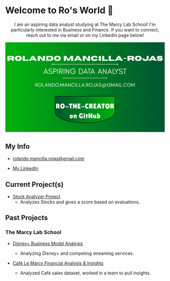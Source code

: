 # Welcome to Ro's World 🦝

<p align="center">
I am an aspiring data analyst studying at The Marcy Lab School! I'm particularly interested in Business and Finance. If you want to connect, reach out to me via email or on my LinkedIn page below!
</p>

![](Ro-logo.png)

## My Info

- rolando.mancilla.rojas@gmail.com

- [My LinkedIn](https://www.linkedin.com/in/rolandoma33/)

## Current Project(s)

- [Stock Analyzer Project](https://github.com/ro-the-creator/Stocks-Analysis-Project)
   - Analyzes Stocks and gives a score based on evaluations.

## Past Projects

### The Marcy Lab School
- [Disney+ Business Model Analysis](https://github.com/ro-the-creator/Disney---Streaming-Business-Analysis)
  - Analyzing Disney+ and competing streaming services.

- [Café Le Marcy Financial Analysis & Insights](https://github.com/ro-the-creator/M1-Project--Cafe-Sales)
  - Analyzed Café sales dataset, worked in a team to pull insights.
  
<!--
**ro-the-creator/ro-the-creator** is a ✨ _special_ ✨ repository because its `README.md` (this file) appears on your GitHub profile.

Here are some ideas to get you started:

- 🔭 I’m currently working on ...
- 🌱 I’m currently learning ...
- 👯 I’m looking to collaborate on ...
- 🤔 I’m looking for help with ...
- 💬 Ask me about ...
- 📫 How to reach me: ...
- 😄 Pronouns: ...
- ⚡ Fun fact: ...
-->

